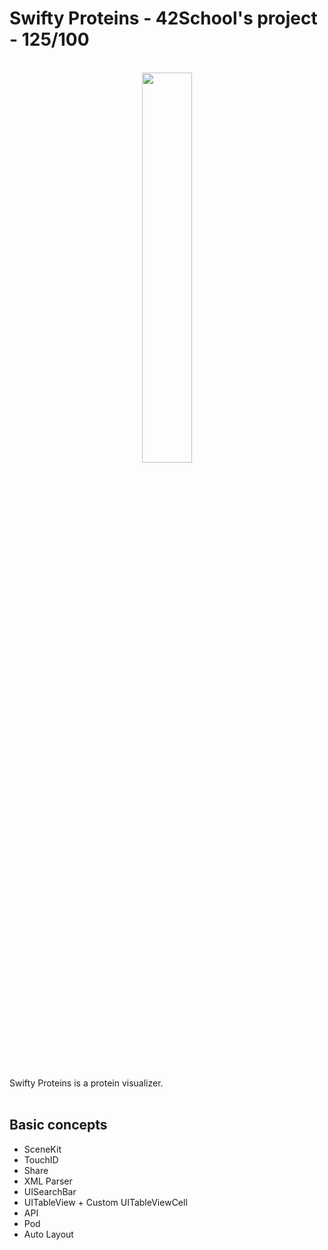 # Swifty Proteins - 42School's project - 125/100

<br/>

<div align="center">
<img src="https://imgur.com/wqwOQtT" width="40%"/>
</div>

<br/>
<br/>

Swifty Proteins is a protein visualizer. <br/><br/>

## Basic concepts
- SceneKit
- TouchID
- Share
- XML Parser
- UISearchBar
- UITableView + Custom UITableViewCell
- API
- Pod
- Auto Layout
